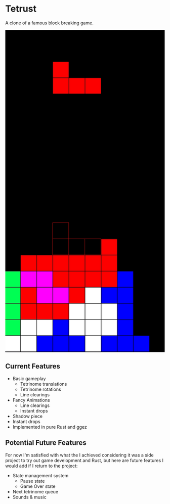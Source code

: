 # Tetrust

A clone of a famous block breaking game.

![preview](assets/preview.gif)

## Current Features

* Basic gameplay
  * Tetrinome translations
  * Tetrinome rotations
  * Line clearings
* Fancy Animations
  * Line clearings
  * Instant drops
* Shadow piece
* Instant drops
* Implemented in pure Rust and ggez

## Potential Future Features

For now I'm satisfied with what the I achieved considering it was a side project to try out game development and Rust, but here are future features I would add if I return to the project:

* State management system
  * Pause state
  * Game Over state
* Next tetrinome queue
* Sounds & music
